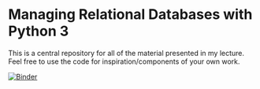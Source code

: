 # Managing Relational Databases with Python 3
This is a central repository for all of the material presented in my lecture. Feel free to use the code for inspiration/components of your own work.

[![Binder](https://mybinder.org/badge_logo.svg)](https://mybinder.org/v2/gh/portillosc/databases-with-python/master)
